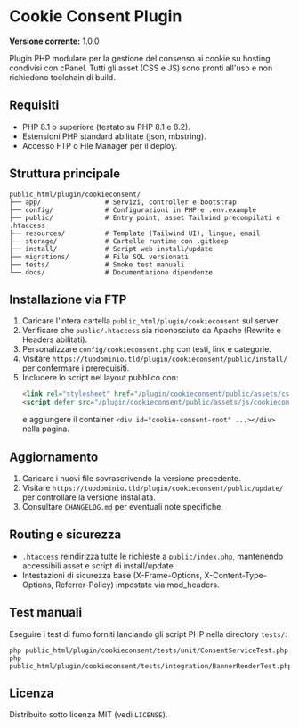 # Cookie Consent Plugin

**Versione corrente:** 1.0.0

Plugin PHP modulare per la gestione del consenso ai cookie su hosting condivisi con cPanel. Tutti gli asset (CSS e JS) sono pronti all'uso e non richiedono toolchain di build.

## Requisiti
- PHP 8.1 o superiore (testato su PHP 8.1 e 8.2).
- Estensioni PHP standard abilitate (json, mbstring).
- Accesso FTP o File Manager per il deploy.

## Struttura principale
```
public_html/plugin/cookieconsent/
├── app/                # Servizi, controller e bootstrap
├── config/             # Configurazioni in PHP e .env.example
├── public/             # Entry point, asset Tailwind precompilati e .htaccess
├── resources/          # Template (Tailwind UI), lingue, email
├── storage/            # Cartelle runtime con .gitkeep
├── install/            # Script web install/update
├── migrations/         # File SQL versionati
├── tests/              # Smoke test manuali
└── docs/               # Documentazione dipendenze
```

## Installazione via FTP
1. Caricare l'intera cartella `public_html/plugin/cookieconsent` sul server.
2. Verificare che `public/.htaccess` sia riconosciuto da Apache (Rewrite e Headers abilitati).
3. Personalizzare `config/cookieconsent.php` con testi, link e categorie.
4. Visitare `https://tuodominio.tld/plugin/cookieconsent/public/install/` per confermare i prerequisiti.
5. Includere lo script nel layout pubblico con:
   ```html
   <link rel="stylesheet" href="/plugin/cookieconsent/public/assets/css/app.css">
   <script defer src="/plugin/cookieconsent/public/assets/js/cookieconsent.js"></script>
   ```
   e aggiungere il container `<div id="cookie-consent-root" ...></div>` nella pagina.

## Aggiornamento
1. Caricare i nuovi file sovrascrivendo la versione precedente.
2. Visitare `https://tuodominio.tld/plugin/cookieconsent/public/update/` per controllare la versione installata.
3. Consultare `CHANGELOG.md` per eventuali note specifiche.

## Routing e sicurezza
- `.htaccess` reindirizza tutte le richieste a `public/index.php`, mantenendo accessibili asset e script di install/update.
- Intestazioni di sicurezza base (X-Frame-Options, X-Content-Type-Options, Referrer-Policy) impostate via mod_headers.

## Test manuali
Eseguire i test di fumo forniti lanciando gli script PHP nella directory `tests/`:
```
php public_html/plugin/cookieconsent/tests/unit/ConsentServiceTest.php
php public_html/plugin/cookieconsent/tests/integration/BannerRenderTest.php
```

## Licenza
Distribuito sotto licenza MIT (vedi `LICENSE`).
